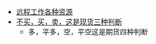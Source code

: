 - [远程工作各种资源](https://nolebase.ayaka.io/zh-CN/%E7%AC%94%E8%AE%B0/%F0%9F%93%A6%20%E6%94%B6%E9%9B%86%E7%AE%B1/%F0%9F%93%81%20%E8%B5%84%E6%BA%90/%E8%BF%9C%E7%A8%8B%E5%B7%A5%E4%BD%9C%E5%90%84%E7%A7%8D%E8%B5%84%E6%BA%90.html)
- [不买，买，卖，这是现货三种判断](https://x.com/follow_clues/status/1881291737483895215)
	- 多，平多，空，平空这是期货四种判断